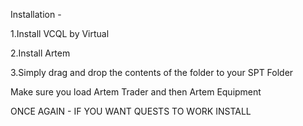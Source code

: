 Installation -

1.Install VCQL by Virtual

2.Install Artem

3.Simply drag and drop the contents of the folder to your SPT Folder

Make sure you load Artem Trader and then Artem Equipment

ONCE AGAIN - IF YOU WANT QUESTS TO WORK INSTALL


